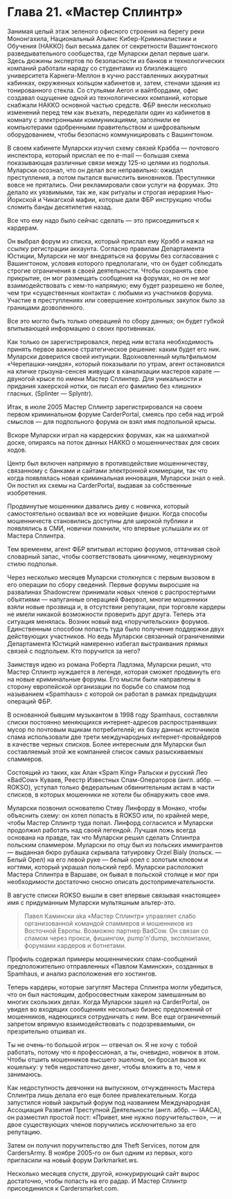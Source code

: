 # Глава 21. «Мастер Сплинтр»

Занимая целый этаж зеленого офисного строения на берегу реки Мононгахила, Национальный Альянс Кибер-Криминалистики и Обучения (НАККО) был весьма далек от секретности Вашингтонского разведывательного сообщества, где Муларски делал первые шаги. Здесь дюжины экспертов по безопасности из банков и технологических компаний работали наряду со студентами из близлежащего университета Карнеги-Меллон в кучно расставленных аккуратных кабинках, окруженных кольцом кабинетов и, затем, стенами здания из тонированного стекла. Со стульями Aeron и вайтбордами, офис создавал ощущение одной из технологических компаний, которые снабжали НАККО основной частью средств. ФБР внесли несколько изменений перед тем как въехать, переделали один из кабинетов в комнату с электронными коммуникациями, заполнили ее компьютерами одобренными правительством и шифровальным оборудованием, чтобы безопасно коммуницировать с Вашингтоном.

В своем кабинете Муларски изучил схему связей Крэбба — почтового инспектора, который прислал ее по e-mail — большая схема показывающая различные связи между 125-ю целями из подполья. Муларски осознал, что он делал все неправильно: ожидал преступления, а потом пытался вычислить виновников. Преступники вовсе не прятались. Они рекламировали свои услуги на форумах. Это делало их уязвимыми, так же, как ритуалы и строгая иерархия Нью-Йоркской и Чикагской мафии, которые дали ФБР инструкцию чтобы сломить банды десятилетия назад.

Все что ему надо было сейчас сделать — это присоединиться к кардерам.

Он выбрал форум из списка, который прислал ему Крэбб и нажал на ссылку регистрации аккаунта. Согласно правилам Департамента Юстиции, Муларски не мог внедряться на форумы без согласования с Вашингтоном, условия которого предполагали, что он будет соблюдать строгие ограничения в своей деятельности. Чтобы сохранять свое прикрытие, он мог размещать сообщения на форумах, но он не мог взаимодействовать с кем-то напрямую; ему будет разрешено не более, чем три «существенных контакта» с любыми из участников форума. Участие в преступлениях или совершение контрольных закупок было за границами дозволенного.

Все это могло быть только операцией по сбору данных; он будет губкой впитывающей информацию о своих противниках.

Как только он зарегистрировался, перед ним встала необходимость принять первое важное стратегическое решение: каким будет его ник. Муларски доверился своей интуиции. Вдохновленный мультфильмом «Черепашки-ниндзя», который показывали по утрам, агент остановился на кличке грызуна-сенсея живущих в канализации мастеров карате — двуногой крысе по имени Мастер Сплинтер. Для уникальности и придания хакерской нотки, он писал его фамилию без «лишних» гласных. (Splinter — Splyntr).

Итак, в июле 2005 Мастер Сплинтр зарегистрировался на своем первом криминальном форуме CarderPortal, смеясь про себя над игрой смыслов — для подпольного форума он взял имя подпольной крысы.

Вскоре Муларски играл на кардерских форумах, как на шахматной доске, опираясь на поток данных НАККО о мошенничествах для своих ходов.

Центр был включен напрямую в противодействие мошенничеству, связанному с банками и сайтами электронной коммерции, так что когда появлялась новая криминальная инновация, Муларски знал о ней. Он постил их схемы на CarderPortal, выдавая за собственные изобретения.

Продвинутые мошенники давались диву с новичка, который самостоятельно осваивал все их новейшие фишки. Когда способы мошенничеств становились доступны для широкой публики и появлялись в СМИ, новички помнили, что впервые услышали их от Мастера Сплинтра.

Тем временем, агент ФБР впитывал историю форумов, оттачивая свой словарный запас, чтобы соответствовать циничному, нецензурному стилю подполья.

Через несколько месяцев Муларски столкнулся с первым вызовом в его операции по сбору сведений. Первые форумы выросшие на развалинах Shadowcrew принимали новых членов с распростертыми объятиями — напуганные операцией Фаервол, многие мошенники взяли новые прозвища и, в отсутствии репутации, при торговле кардеры не имели никакой возможности проверить друг друга. Теперь эта ситуация менялась. Возник новый вид «поручительских» форумов. Единственным способом попасть туда было получение поддержки двух действующих участников. Но ведь Муларски связанный ограничениями Департамента Юстиций намеренно избегал выстраивания прямых связей с подпольем. Кто поручится за него?

Заимствуя идею из романа Роберта Ладлэма, Муларски решил, что Мастер Сплинтр нуждается в легенде, которая сможет продвинуть его на новые криминальные форумы. Его мысли были направлены в сторону европейской организации по борьбе со спамом под называнием «Spamhaus» с которой он работал в рамках предыдущих операций ФБР.

В основанной бывшим музыкантом в 1998 году Spamhaus, составляли списки постоянно меняющихся интернет-адресов распространявших мусор по почтовым ящикам потребителей; их базу данных источников спама использовали две трети международных интернет-провайдеров в качестве черных списков. Более интересным для Муларски был составляемый этой же компанией список самых разыскиваемых спаммеров.

Состоящий из таких, как Алан «Spam King» Ральски и русский Лео «BadCow» Куваев, Реестр Известных Спам-Операторов (англ. аббр. — ROKSO), уступал только федеральным обвинительным актам в части списков, в которых мошенники не хотели бы обнаружить свое имя.

Муларски позвонил основателю Стиву Линфорду в Монако, чтобы объяснить схему: он хотел попасть в ROKSO или, по крайней мере, чтобы Мастер Сплинтр туда попал. Линфорд согласился и Муларски продолжил работать над своей легендой. Лучшая ложь всегда основана на правде, так что Муларски решил сделать Сплинтра польским спаммером. Муларски по отцу был из польских иммигрантов — выданная бюро рубашка скрывала татуировку Orzel Bialy (польск. — Белый Орел) на его левой руке — белый орел с золотым клювом и когтями, который украшал польский герб. Муларски расположил Мастера Сплинтра в Варшаве, он бывал в польской столице и мог при необходимости достаточно сносно описать достопримечательности.

В августе списки ROKSO вышли в свет впервые связывая «настоящее» имя с придуманным Муларски мультяшным альтер-это.

> Павел Камински aka «Мастер Сплинтр» управляет слабо организованной командой спаммеров и мошенников из Восточной Европы. Возможно партнер BadCow. Он связан со спамом через прокси, фишингом, pump'n'dump, эксплоитами, форумами кардеров и ботнетами.

Профиль содержал примеры мошеннических спам-сообщений предположительно отправленных «Павлом Камински», созданных в Spamhaus, и анализ расположения его хостингов.

Теперь кардеры, которые загуглят Мастера Сплинтра могли убедиться, что он был настоящим, добросовестным хакером замешанным во многих скользких делах. Когда Муларски зашел на CarderPortal, он увидел во входящих сообщениях несколько бизнес предложений от мошенников, надеющихся сотрудничать с ним. Все еще ограниченный запретом впрямую взаимодействовать с подозреваемыми, он презрительно отшивал их.

Ты не очень-то большой игрок — отвечал он. Я не хочу с тобой работать, потому что я профессионал, а ты, очевидно, новичок в этом. Чтобы отшить мошенников высшего эшелона, он бросал вызов их кошельку: у тебя недостаточно денег, чтобы вложить в то, чем я занимаюсь.

Как недоступность девчонки на выпускном, отчужденность Мастера Сплинтра лишь делала его еще более привлекательным. Когда запустился новый закрытый форум под названием Международная Ассоциация Развития Преступной Деятельности (англ. аббр. — IAACA), он разместил простой пост: «Привет, мне нужно поручительство», — и двое существующих членов поручились исключительно за его репутацию.

Затем он получил поручительство для Theft Services, потом для CardersArmy. В ноябре 2005-го он был одним из первых, кого пригласили на новый форум Darkmarket.ws.

Несколько месяцев спустя, другой, конкурирующий сайт вырос достаточно, чтобы попасть на его радар. И Мастер Сплинтр присоединился к Cardersmarket.com.
